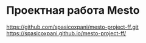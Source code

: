 # Проектная работа Mesto
https://github.com/spasicoxpani/mesto-project-ff.git
https://spasicoxpani.github.io/mesto-project-ff/
